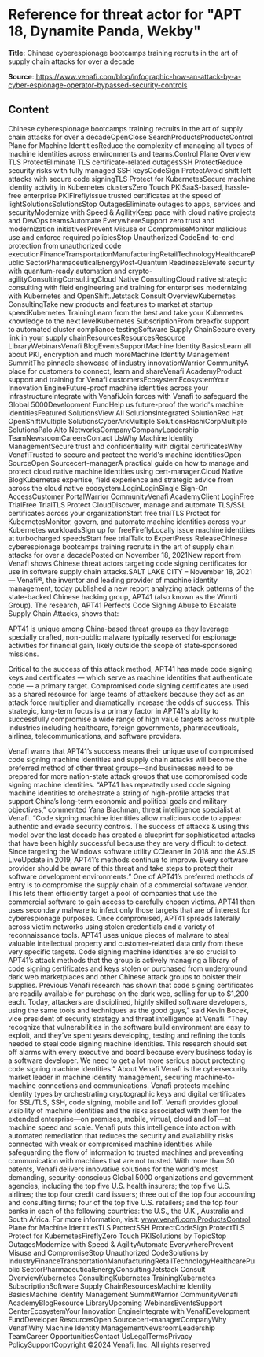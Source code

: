 # Reference for threat actor for "APT 18, Dynamite Panda, Wekby"

**Title**: Chinese cyberespionage bootcamps training recruits in the art of supply chain attacks for over a decade

**Source**: https://www.venafi.com/blog/infographic-how-an-attack-by-a-cyber-espionage-operator-bypassed-security-controls

## Content
Chinese cyberespionage bootcamps training recruits in the art of supply chain attacks for over a decadeOpenClose SearchProductsProductsControl Plane for Machine IdentitiesReduce the complexity of managing all types of machine identities across environments and teams.Control Plane Overview TLS ProtectEliminate TLS certificate-related outagesSSH ProtectReduce security risks with fully managed SSH keysCodeSign ProtectAvoid shift left attacks with secure code signingTLS Protect for KubernetesSecure machine identity activity in Kubernetes clustersZero Touch PKISaaS-based, hassle-free enterprise PKIFireflyIssue trusted certificates at the speed of lightSolutionsSolutionsStop OutagesEliminate outages to apps, services and securityModernize with Speed & AgilityKeep pace with cloud native projects and DevOps teamsAutomate EverywhereSupport zero trust and modernization initiativesPrevent Misuse or CompromiseMonitor malicious use and enforce required policiesStop Unauthorized CodeEnd-to-end protection from unauthorized code executionFinanceTransportationManufacturingRetailTechnologyHealthcarePublic SectorPharmaceuticalEnergyPost-Quantum ReadinessElevate security with quantum-ready automation and crypto-agilityConsultingConsultingCloud Native ConsultingCloud native strategic consulting with field engineering and training for enterprises modernizing with Kubernetes and OpenShift.Jetstack Consult OverviewKubernetes ConsultingTake new products and features to market at startup speedKubernetes TrainingLearn from the best and take your Kubernetes knowledge to the next levelKubernetes SubscriptionFrom breakfix support to automated cluster compliance testingSoftware Supply ChainSecure every link in your supply chainResourcesResourcesResource LibraryWebinarsVenafi BlogEventsSupportMachine Identity BasicsLearn all about PKI, encryption and much moreMachine Identity Management SummitThe pinnacle showcase of industry innovationWarrior CommunityA place for customers to connect, learn and shareVenafi AcademyProduct support and training for Venafi customersEcosystemEcosystemYour Innovation EngineFuture-proof machine identities across your infrastructureIntegrate with VenafiJoin forces with Venafi to safeguard the Global 5000Development FundHelp us future-proof the world's machine identitiesFeatured SolutionsView All SolutionsIntegrated SolutionRed Hat OpenShiftMultiple SolutionsCyberArkMultiple SolutionsHashiCorpMultiple SolutionsPalo Alto NetworksCompanyCompanyLeadership TeamNewsroomCareersContact UsWhy Machine Identity ManagementSecure trust and confidentiality with digital certificatesWhy VenafiTrusted to secure and protect the world's machine identitiesOpen SourceOpen Sourcecert-managerA practical guide on how to manage and protect cloud native machine identities using cert-manager.Cloud Native BlogKubernetes expertise, field experience and strategic advice from across the cloud native ecosystem.LoginLoginSingle Sign-On AccessCustomer PortalWarrior CommunityVenafi AcademyClient LoginFree TrialFree TrialTLS Protect CloudDiscover, manage and automate TLS/SSL certificates across your organizationStart free trialTLS Protect for KubernetesMonitor, govern, and automate machine identities across your Kubernetes workloadsSign up for freeFireflyLocally issue machine identities at turbocharged speedsStart free trialTalk to ExpertPress ReleaseChinese cyberespionage bootcamps training recruits in the art of supply chain attacks for over a decadePosted on November 18, 2021New report from Venafi shows Chinese threat actors targeting code signing certificates for use in software supply chain attacks.SALT LAKE CITY – November 18, 2021 — Venafi®, the inventor and leading provider of machine identity management, today published a new report analyzing attack patterns of the state-backed Chinese hacking group, APT41 (also known as the Winnti Group). The research, APT41 Perfects Code Signing Abuse to Escalate Supply Chain Attacks, shows that:

APT41 is unique among China-based threat groups as they leverage specially crafted, non-public malware typically reserved for espionage activities for financial gain, likely outside the scope of state-sponsored missions.


Critical to the success of this attack method, APT41 has made code signing keys and certificates — which serve as machine identities that authenticate code — a primary target.
Compromised code signing certificates are used as a shared resource for large teams of attackers because they act as an attack force multiplier and dramatically increase the odds of success.
This strategic, long-term focus is a primary factor in APT41's ability to successfully compromise a wide range of high value targets across multiple industries including healthcare, foreign governments, pharmaceuticals, airlines, telecommunications, and software providers.

Venafi warns that APT41’s success means their unique use of compromised code signing machine identities and supply chain attacks will become the preferred method of other threat groups—and businesses need to be prepared for more nation-state attack groups that use compromised code signing machine identities.
“APT41 has repeatedly used code signing machine identities to orchestrate a string of high-profile attacks that support China’s long-term economic and political goals and military objectives,” commented Yana Blachman, threat intelligence specialist at Venafi. “Code signing machine identities allow malicious code to appear authentic and evade security controls. The success of attacks & using this model over the last decade has created a blueprint for sophisticated attacks that have been highly successful because they are very difficult to detect. Since targeting the Windows software utility CCleaner in 2018 and the ASUS LiveUpdate in 2019, APT41’s methods continue to improve. Every software provider should be aware of this threat and take steps to protect their software development environments.”
One of APT41’s preferred methods of entry is to compromise the supply chain of a commercial software vendor. This lets them efficiently target a pool of companies that use the commercial software to gain access to carefully chosen victims. APT41 then uses secondary malware to infect only those targets that are of interest for cyberespionage purposes. Once compromised, APT41 spreads laterally across victim networks using stolen credentials and a variety of reconnaissance tools. APT41 uses unique pieces of malware to steal valuable intellectual property and customer-related data only from these very specific targets.
Code signing machine identities are so crucial to APT41’s attack methods that the group is actively managing a library of code signing certificates and keys stolen or purchased from underground dark web marketplaces and other Chinese attack groups to bolster their supplies. Previous Venafi research has shown that code signing certificates are readily available for purchase on the dark web, selling for up to $1,200 each.
Today, attackers are disciplined, highly skilled software developers, using the same tools and techniques as the good guys,” said Kevin Bocek, vice president of security strategy and threat intelligence at Venafi. “They recognize that vulnerabilities in the software build environment are easy to exploit, and they’ve spent years developing, testing and refining the tools needed to steal code signing machine identities. This research should set off alarms with every executive and board because every business today is a software developer. We need to get a lot more serious about protecting code signing machine identities.”
About Venafi
Venafi is the cybersecurity market leader in machine identity management, securing machine-to-machine connections and communications. Venafi protects machine identity types by orchestrating cryptographic keys and digital certificates for SSL/TLS, SSH, code signing, mobile and IoT. Venafi provides global visibility of machine identities and the risks associated with them for the extended enterprise—on premises, mobile, virtual, cloud and IoT—at machine speed and scale. Venafi puts this intelligence into action with automated remediation that reduces the security and availability risks connected with weak or compromised machine identities while safeguarding the flow of information to trusted machines and preventing communication with machines that are not trusted.
With more than 30 patents, Venafi delivers innovative solutions for the world's most demanding, security-conscious Global 5000 organizations and government agencies, including the top five U.S. health insurers; the top five U.S. airlines; the top four credit card issuers; three out of the top four accounting and consulting firms; four of the top five U.S. retailers; and the top four banks in each of the following countries: the U.S., the U.K., Australia and South Africa.
For more information, visit: www.venafi.com.ProductsControl Plane for Machine IdentitiesTLS ProtectSSH ProtectCodeSign ProtectTLS Protect for KubernetesFireflyZero Touch PKISolutions by TopicStop OutagesModernize with Speed & AgilityAutomate EverywherePrevent Misuse and CompromiseStop Unauthorized CodeSolutions by IndustryFinanceTransportationManufacturingRetailTechnologyHealthcarePublic SectorPharmaceuticalEnergyConsultingJetstack Consult OverviewKubernetes ConsultingKubernetes TrainingKubernetes SubscriptionSoftware Supply ChainResourcesMachine Identity BasicsMachine Identity Management SummitWarrior CommunityVenafi AcademyBlogResource LibraryUpcoming WebinarsEventsSupport CenterEcosystemYour Innovation EngineIntegrate with VenafiDevelopment FundDeveloper ResourcesOpen Sourcecert-managerCompanyWhy VenafiWhy Machine Identity ManagementNewsroomLeadership TeamCareer OpportunitiesContact UsLegalTermsPrivacy PolicySupportCopyright ©2024 Venafi, Inc. All rights reserved